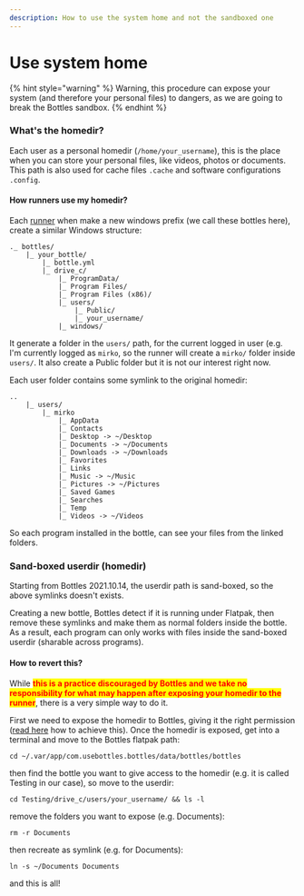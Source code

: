 ```yaml
---
description: How to use the system home and not the sandboxed one
---
```

# Use system home

{% hint style="warning" %}
Warning, this procedure can expose your system (and therefore your personal files) to dangers, as we are going to break the Bottles sandbox.
{% endhint %}

### What's the homedir?

Each user as a personal homedir (`/home/your_username`), this is the place when you can store your personal files, like videos, photos or documents. This path is also used for cache files `.cache` and software configurations `.config`.

#### How runners use my homedir?

Each [runner](../../components/runners.md) when make a new windows prefix (we call these bottles here), create a similar Windows structure:

```
._ bottles/
    |_ your_bottle/
        |_ bottle.yml
        |_ drive_c/
            |_ ProgramData/
            |_ Program Files/
            |_ Program Files (x86)/
            |_ users/
                |_ Public/
                |_ your_username/
            |_ windows/
```

It generate a folder in the `users/` path, for the current logged in user (e.g. I'm currently logged as `mirko`, so the runner will create a `mirko/` folder inside `users/`. It also create a Public folder but it is not our interest right now.

Each user folder contains some symlink to the original homedir:

```
..
    |_ users/
        |_ mirko
            |_ AppData
            |_ Contacts
            |_ Desktop -> ~/Desktop
            |_ Documents -> ~/Documents
            |_ Downloads -> ~/Downloads
            |_ Favorites
            |_ Links
            |_ Music -> ~/Music
            |_ Pictures -> ~/Pictures
            |_ Saved Games
            |_ Searches
            |_ Temp
            |_ Videos -> ~/Videos
```

So each program installed in the bottle, can see your files from the linked folders.

### Sand-boxed userdir (homedir)

Starting from Bottles 2021.10.14, the userdir path is sand-boxed, so the above symlinks doesn't exists.

Creating a new bottle, Bottles detect if it is running under Flatpak, then remove these symlinks and make them as normal folders inside the bottle. As a result, each program can only works with files inside the sand-boxed userdir (sharable across programs).

#### How to revert this?

While <mark style="color:red;">**this is a practice discouraged by Bottles and we take no responsibility for what may happen after exposing your homedir to the runner**</mark>, there is a very simple way to do it.

First we need to expose the homedir to Bottles, giving it the right permission ([read here](./) how to achieve this). Once the homedir is exposed, get into a terminal and move to the Bottles flatpak path:

```
cd ~/.var/app/com.usebottles.bottles/data/bottles/bottles
```

then find the bottle you want to give access to the homedir (e.g. it is called Testing in our case), so move to the userdir:

```
cd Testing/drive_c/users/your_username/ && ls -l
```

remove the folders you want to expose (e.g. Documents):

```
rm -r Documents
```

then recreate as symlink (e.g. for Documents):

```
ln -s ~/Documents Documents
```

and this is all!
